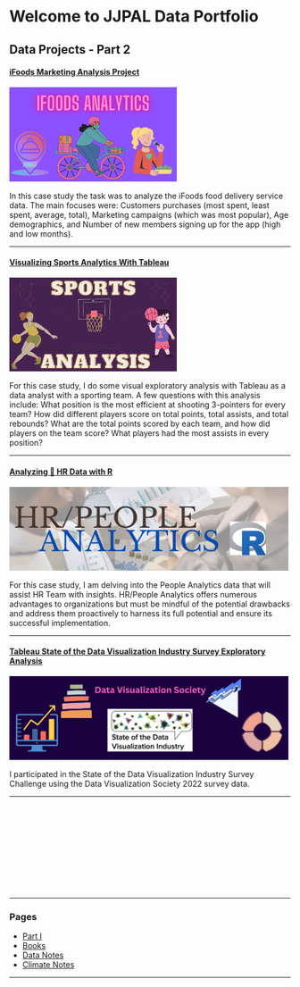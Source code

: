 # Welcome to JJPAL Data Portfolio

## Data Projects - Part 2

#### [iFoods Marketing Analysis Project](https://www.linkedin.com/pulse/ifoods-marketing-analysis-juanita-p/)
[<img src="/images/iFoods Analytics.png?raw=true" alt="ifoods_prod_analysis" width="300"/>](https://www.linkedin.com/pulse/ifoods-marketing-analysis-juanita-p/)

In this case study the task was to analyze the iFoods food delivery service data. The main focuses were:
 Customers purchases (most spent, least spent, average, total), 
 Marketing campaigns (which was most popular),
 Age demographics,
 and Number of new members signing up for the app (high and low months).
 
---
#### [Visualizing Sports Analytics With Tableau](/sports.md)
[<img src="images/Sports Analysis Project.png?raw=true" alt="sports_analysis" width="300"/>](/sports.md)

For this case study, I do some visual exploratory analysis with Tableau as a data analyst with a sporting team.
A few questions with this analysis include: 
What position is the most efficient at shooting 3-pointers for every team?
How did different players score on total points, total assists, and total rebounds?
What are the total points scored by each team, and how did players on the team score?
What players had the most assists in every position?

---
#### [Analyzing 🕋 HR Data with R](https://www.linkedin.com/pulse/analyzing-hr-data-r-juanita-p)
[<img src="images/hr_analytics_r.png?raw=true" alt="r_hr_analysis" width="500"/>](https://www.linkedin.com/pulse/analyzing-hr-data-r-juanita-p)

For this case study, I am delving into the People Analytics data that will assist HR Team with insights. HR/People Analytics offers numerous advantages to organizations but must be mindful of the potential drawbacks and address them proactively to harness its full potential and ensure its successful implementation.

---
#### [Tableau State of the Data Visualization Industry Survey Exploratory Analysis](https://www.linkedin.com/pulse/tableau-state-data-visualization-industry-survey-exploratory-p/)
[<img src="images/DVS_Survey_Challenge.png?raw=true" alt="dvs_survey2022" width="500"/>](https://www.linkedin.com/pulse/tableau-state-data-visualization-industry-survey-exploratory-p/)

I participated in the State of the Data Visualization Industry Survey Challenge using the Data Visualization Society 2022 survey data. 

---
<br>
<br>
<br>
<br>
<br>
<br>
<br>
<br>
<br>

---
### Pages 
- [Part I](/index.md)
- [Books](/data_readings.md)
- [Data Notes](/data_notes.md)
- [Climate Notes](/climate_notes.md)

---
<!-- - [World Bank SQL Financial Banking](/bank.md)
- [SQL Healthcare Analysis](https://www.linkedin.com/pulse/sql-healthcare-analysis-juanita-p)
- [Analytics with Python Engineering](https://www.linkedin.com/pulse/analytics-python-engineering-project-juanita-p/)
- [Weather Time Series Analysis and Data Modeling Learnings](https://www.linkedin.com/pulse/weather-time-series-learnings-juanita-p-u1rdc/)
- [Data for Ed Good Massachusetts School Analysis with Tableau](https://www.linkedin.com/pulse/data-ed-good-massachusetts-school-analysis-juanita-p/)
- 
- [iFoods Marketing Analysis](https://www.linkedin.com/pulse/ifoods-marketing-analysis-juanita-p/)
- [Visualizing Sports Analytics With Tableau](/sports.md)
- [Analyzing HR Data with R](https://www.linkedin.com/pulse/analyzing-hr-data-r-juanita-p)
- [Tableau State of the Data Visualization Industry Survey Exploratory Analysis](https://www.linkedin.com/pulse/tableau-state-data-visualization-industry-survey-exploratory-p/)

---
-->
